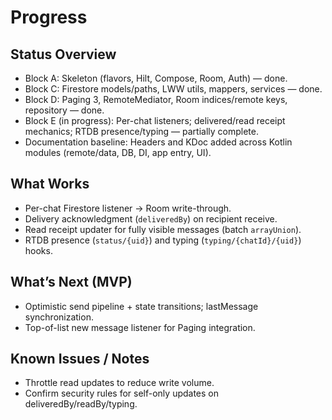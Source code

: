 # Progress

## Status Overview
- Block A: Skeleton (flavors, Hilt, Compose, Room, Auth) — done.
- Block C: Firestore models/paths, LWW utils, mappers, services — done.
- Block D: Paging 3, RemoteMediator, Room indices/remote keys, repository — done.
- Block E (in progress): Per-chat listeners; delivered/read receipt mechanics; RTDB presence/typing — partially complete.
 - Documentation baseline: Headers and KDoc added across Kotlin modules (remote/data, DB, DI, app entry, UI).

## What Works
- Per-chat Firestore listener → Room write-through.
- Delivery acknowledgment (`deliveredBy`) on recipient receive.
- Read receipt updater for fully visible messages (batch `arrayUnion`).
- RTDB presence (`status/{uid}`) and typing (`typing/{chatId}/{uid}`) hooks.

## What’s Next (MVP)
- Optimistic send pipeline + state transitions; lastMessage synchronization.
- Top-of-list new message listener for Paging integration.

## Known Issues / Notes
- Throttle read updates to reduce write volume.
- Confirm security rules for self-only updates on deliveredBy/readBy/typing.


